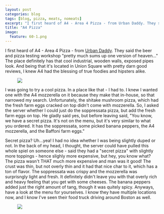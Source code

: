 ```yaml
---
layout: post
categories: blog
tags: [blog, pizza, meats, nomeats]
excerpt: "I first heard of A4 - Area 4 Pizza - from Urban Daddy. They said the beer and pizza testing workshop 'pretty much sums up one version of heaven...' "
title: "A4 Pizza"
image:
  feature: 60-1.png
---
```


I first heard of A4 - Area 4 Pizza - from [Urban Daddy](http://www.urbandaddy.com/bos/food/24209/A4_Pizza_Bar_Meet_Area_Four_s_Pizza_Testing_Workshop_Boston_BOS_Restaurant). They said the beer and pizza testing workshop "pretty much sums up one version of heaven..." The place definitely has that cool industrial, wooden walls, exposed pipes look.  And being that it's located in Union Square with pretty darn good reviews, I knew A4 had the blessing of true foodies and hipsters alike. 

<figure> <img src='/images/60-2.jpg'> </figure>

I was going to try a cool pizza. In a place like that - I had to.  I knew I wanted one with the A4 mozzerella on it because they make that in-house, so that narrowed my search.  Unfortunately, the shitake mushroom pizza, which had the fresh farm eggs cracked on top didn't come with mozzerella.  So, I asked the server whether I could just do the soppressata pizza, but add the fresh farm eggs on top.  He gladly said yes, but before leaving said, "You know, we have a secret pizza.  It's not on the menu, but it's very similar to what you ordered.  It has the soppressata, some picked banana peppers, the A4 mozzerella, and the Baffoni farm eggs."

Secret pizza?  Uh...yea! I had no idea whether I was being slightly duped or not.  In the back of my head, I thought, the server could have pulled this whole spiel on someone else - said they had a "secret pizza" with slightly more toppings - hence slighly more expensive, but hey, you know what?  The pizza wasn't THAT much more expensive and man was it good!  The crust was thin, but not overly thin and it had that nice char to it, which has a ton of flavor.  The soppressata was crispy and the mozzerella was surprisngly light and fresh.  It definitely didn't leave you with that overly rich and heavy feeling that you get with some cheeses.  The banana peppers added just the right amount of tang, though it was quitely spicy.  Anyways, have a look at the menu for yourselves.  I know they have multiple locations now, and I know I've seen their food truck driving around Boston as well.

<figure> <img src='/images/60-3.png'> </figure>